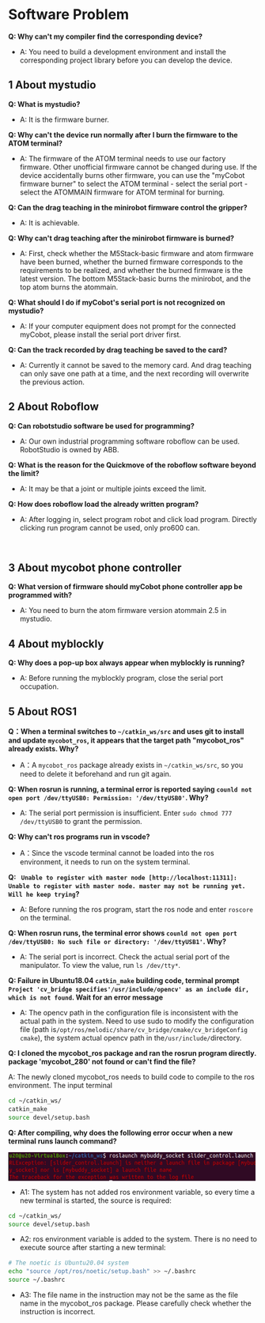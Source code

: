 # Software Problem

**Q: Why can't my compiler find the corresponding device?**
- A: You need to build a development environment and install the corresponding project library before you can develop the device.


## 1 About mystudio

**Q: What is mystudio?**
- A: It is the firmware burner.


**Q: Why can't the device run normally after I burn the firmware to the ATOM terminal?**
- A: The firmware of the ATOM terminal needs to use our factory firmware. Other unofficial firmware cannot be changed during use. If the device accidentally burns other firmware, you can use the "myCobot firmware burner" to select the ATOM terminal - select the serial port - select the ATOMMAIN firmware for ATOM terminal for burning.



**Q: Can the drag teaching in the minirobot firmware control the gripper?**
- A: It is achievable.


**Q: Why can't drag teaching after the minirobot firmware is burned?**
- A: First, check whether the M5Stack-basic firmware and atom firmware have been burned, whether the burned firmware corresponds to the requirements to be realized, and whether the burned firmware is the latest version. The bottom M5Stack-basic burns the minirobot, and the top atom burns the atommain.



**Q: What should I do if myCobot's serial port is not recognized on mystudio?**
- A: If your computer equipment does not prompt for the connected myCobot, please install the serial port driver first.

**Q: Can the track recorded by drag teaching be saved to the card?**

- A: Currently it cannot be saved to the memory card. And drag teaching can only save one path at a time, and the next recording will overwrite the previous action.


## 2 About Roboflow


**Q: Can robotstudio software be used for programming?**
- A: Our own industrial programming software roboflow can be used. RobotStudio is owned by ABB.


**Q: What is the reason for the Quickmove of the roboflow software beyond the limit?**

- A: It may be that a joint or multiple joints exceed the limit.


**Q: How does roboflow load the already written program?**

- A: After logging in, select program robot and click load program. Directly clicking run program cannot be used, only pro600 can.



	​
## 3 About mycobot phone controller


**Q: What version of firmware should myCobot phone controller app be programmed with?**
- A: You need to burn the atom firmware version atommain 2.5 in mystudio.



## 4 About myblockly


**Q: Why does a pop-up box always appear when myblockly is running?**

- A: Before running the myblockly program, close the serial port occupation.



## 5 About ROS1

**Q：When a terminal switches to `~/catkin_ws/src` and uses git to install and update `mycobot_ros`, it appears that the target path "mycobot_ros" already exists. Why?**

- A：A `mycobot_ros` package already exists in `~/catkin_ws/src`, so you need to delete it beforehand and run git again.

**Q: When rosrun is running, a terminal error is reported saying `counld not open port /dev/ttyUSB0: Permission: '/dev/ttyUSB0'`. Why?**

- A: The serial port permission is insufficient. Enter `sudo chmod 777 /dev/ttyUSB0` to grant the permission.

**Q: Why can't ros programs run in vscode?**

- A：Since the vscode terminal cannot be loaded into the ros environment, it needs to run on the system terminal.

**Q: ` Unable to register with master node [http://localhost:11311]: Unable to register with master node. master may not be running yet. Will he keep trying`?**

- A: Before running the ros program, start the ros node and enter `roscore` on the terminal.

**Q: When rosrun runs, the terminal error shows `counld not open port /dev/ttyUSB0: No such file or directory: '/dev/ttyUSB1'`. Why?**

- A: The serial port is incorrect. Check the actual serial port of the manipulator. To view the value, run `ls /dev/tty*`.

**Q: Failure in Ubuntu18.04 `catkin_make` building code, terminal prompt `Project 'cv_bridge specifies'/usr/include/opencv' as an include dir, which is not found`. Wait for an error message**

- A: The opencv path in the configuration file is inconsistent with the actual path in the system. Need to use sudo to modify the configuration file (path is`/opt/ros/melodic/share/cv_bridge/cmake/cv_bridgeConfig cmake`), the system actual opencv path in the`/usr/include/`directory.

**Q: I cloned the mycobot_ros package and ran the rosrun program directly. package 'mycobot_280' not found or can't find the file?**

A: The newly cloned mycobot_ros needs to build code to compile to the ros environment. The input terminal

```bash
cd ~/catkin_ws/
catkin_make
source devel/setup.bash
```

**Q: After compiling, why does the following error occur when a new terminal runs launch command?**

<img src =../resources/3-UserNotes/17.4.3-1.png
width ="500"  align = "center">

- A1: The system has not added ros environment variable, so every time a new terminal is started, the source is required:

```bash
cd ~/catkin_ws/
source devel/setup.bash
```

- A2: ros environment variable is added to the system. There is no need to execute source after starting a new terminal:

```bash
# The noetic is Ubuntu20.04 system
echo "source /opt/ros/noetic/setup.bash" >> ~/.bashrc
source ~/.bashrc
```

- A3: The file name in the instruction may not be the same as the file name in the mycobot_ros package. Please carefully check whether the instruction is incorrect.